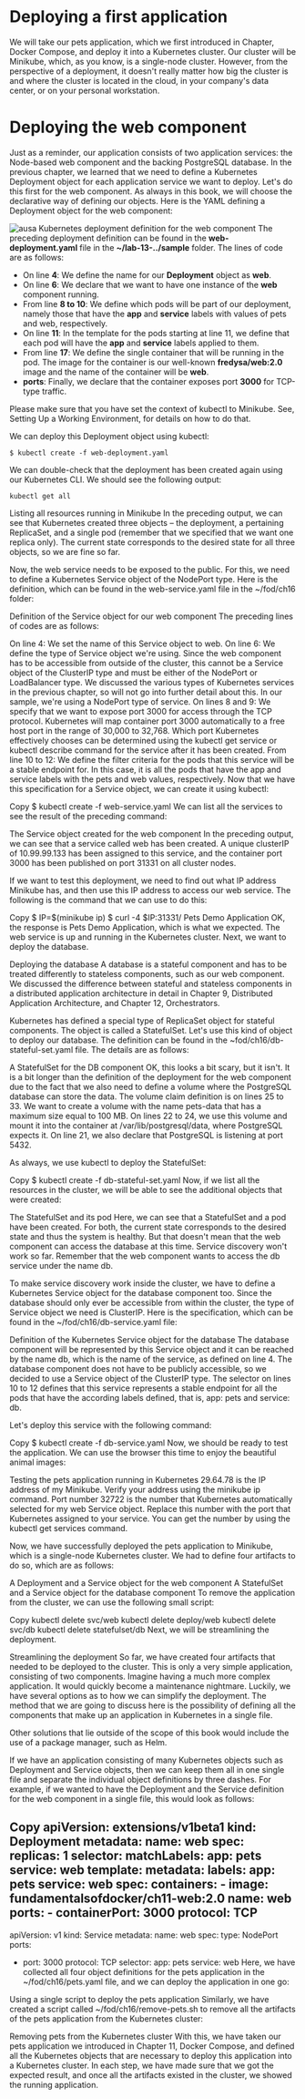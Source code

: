 # Deploying a first application
We will take our pets application, which we first introduced in Chapter, Docker Compose, and deploy it into a Kubernetes cluster. Our cluster will be Minikube, which, as you know, is a single-node cluster. However, from the perspective of a deployment, it doesn't really matter how big the cluster is and where the cluster is located in the cloud, in your company's data center, or on your personal workstation.

# Deploying the web component

Just as a reminder, our application consists of two application services: the Node-based web component and the backing PostgreSQL database. In the previous chapter, we learned that we need to define a Kubernetes Deployment object for each application service we want to deploy. Let's do this first for the web component. As always in this book, we will choose the declarative way of defining our objects. Here is the YAML defining a Deployment object for the web component:

![ausa](./img/m13-ausa-p1.png)
Kubernetes deployment definition for the web component 
The preceding deployment definition can be found in the **web-deployment.yaml** file in the **~/lab-13-../sample** folder. The lines of code are as follows:

- On line **4**: We define the name for our **Deployment** object as **web**.
- On line **6**: We declare that we want to have one instance of the **web** component running.
- From line **8 to 10**: We define which pods will be part of our deployment, namely those that have the **app** and **service** labels with values of pets and web, respectively.
- On line **11**: In the template for the pods starting at line 11, we define that each pod will have the **app** and **service** labels applied to them.
- From line **17**: We define the single container that will be running in the pod. The image for the container is our well-known **fredysa/web:2.0** image and the name of the container will be **web**.
- **ports**: Finally, we declare that the container exposes port **3000** for TCP-type traffic.


Please make sure that you have set the context of kubectl to Minikube. See, Setting Up a Working Environment, for details on how to do that.

We can deploy this Deployment object using kubectl:

```
$ kubectl create -f web-deployment.yaml
```
We can double-check that the deployment has been created again using our Kubernetes CLI. We should see the following output:
```
kubectl get all
```
Listing all resources running in Minikube
In the preceding output, we can see that Kubernetes created three objects – the deployment, a pertaining ReplicaSet, and a single pod (remember that we specified that we want one replica only). The current state corresponds to the desired state for all three objects, so we are fine so far.

Now, the web service needs to be exposed to the public. For this, we need to define a Kubernetes Service object of the NodePort type. Here is the definition, which can be found in the web-service.yaml file in the ~/fod/ch16 folder:


Definition of the Service object for our web component
The preceding lines of codes are as follows:

On line 4: We set the name of this Service object to web.
On line 6: We define the type of Service object we're using. Since the web component has to be accessible from outside of the cluster, this cannot be a Service object of the ClusterIP type and must be either of the NodePort or LoadBalancer type. We discussed the various types of Kubernetes services in the previous chapter, so will not go into further detail about this. In our sample, we're using a NodePort type of service.
On lines 8 and 9: We specify that we want to expose port 3000 for access through the TCP protocol. Kubernetes will map container port 3000 automatically to a free host port in the range of 30,000 to 32,768. Which port Kubernetes effectively chooses can be determined using the kubectl get service or kubectl describe command for the service after it has been created. 
From line 10 to 12: We define the filter criteria for the pods that this service will be a stable endpoint for. In this case, it is all the pods that have the app and service labels with the pets and web values, respectively.
Now that we have this specification for a Service object, we can create it using kubectl:

Copy
$ kubectl create -f web-service.yaml
We can list all the services to see the result of the preceding command:


The Service object created for the web component
In the preceding output, we can see that a service called web has been created. A unique clusterIP of 10.99.99.133 has been assigned to this service, and the container port 3000 has been published on port 31331 on all cluster nodes.

If we want to test this deployment, we need to find out what IP address Minikube has, and then use this IP address to access our web service. The following is the command that we can use to do this:

Copy
$ IP=$(minikube ip)
$ curl -4 $IP:31331/
Pets Demo Application
OK, the response is Pets Demo Application, which is what we expected. The web service is up and running in the Kubernetes cluster. Next, we want to deploy the database.

Deploying the database
A database is a stateful component and has to be treated differently to stateless components, such as our web component. We discussed the difference between stateful and stateless components in a distributed application architecture in detail in Chapter 9, Distributed Application Architecture, and Chapter 12, Orchestrators.

Kubernetes has defined a special type of ReplicaSet object for stateful components. The object is called a StatefulSet. Let's use this kind of object to deploy our database. The definition can be found in the ~fod/ch16/db-stateful-set.yaml file. The details are as follows:


A StatefulSet for the DB component
OK, this looks a bit scary, but it isn't. It is a bit longer than the definition of the deployment for the web component due to the fact that we also need to define a volume where the PostgreSQL database can store the data. The volume claim definition is on lines 25 to 33. We want to create a volume with the name pets-data that has a maximum size equal to 100 MB. On lines 22 to 24, we use this volume and mount it into the container at /var/lib/postgresql/data, where PostgreSQL expects it. On line 21, we also declare that PostgreSQL is listening at port 5432.

As always, we use kubectl to deploy the StatefulSet:

Copy
$ kubectl create -f db-stateful-set.yaml
Now, if we list all the resources in the cluster, we will be able to see the additional objects that were created:



The StatefulSet and its pod
Here, we can see that a StatefulSet and a pod have been created. For both, the current state corresponds to the desired state and thus the system is healthy. But that doesn't mean that the web component can access the database at this time. Service discovery won't work so far. Remember that the web component wants to access the db service under the name db.

To make service discovery work inside the cluster, we have to define a Kubernetes Service object for the database component too. Since the database should only ever be accessible from within the cluster, the type of Service object we need is ClusterIP. Here is the specification, which can be found in the ~/fod/ch16/db-service.yaml file:


Definition of the Kubernetes Service object for the database
The database component will be represented by this Service object and it can be reached by the name db, which is the name of the service, as defined on line 4. The database component does not have to be publicly accessible, so we decided to use a Service object of the ClusterIP type. The selector on lines 10 to 12 defines that this service represents a stable endpoint for all the pods that have the according labels defined, that is, app: pets and service: db.

Let's deploy this service with the following command:

Copy
$ kubectl create -f db-service.yaml
Now, we should be ready to test the application. We can use the browser this time to enjoy the beautiful animal images:


Testing the pets application running in Kubernetes
29.64.78 is the IP address of my Minikube. Verify your address using the minikube ip command. Port number 32722 is the number that Kubernetes automatically selected for my web Service object. Replace this number with the port that Kubernetes assigned to your service. You can get the number by using the kubectl get services command.

Now, we have successfully deployed the pets application to Minikube, which is a single-node Kubernetes cluster. We had to define four artifacts to do so, which are as follows:

A Deployment and a Service object for the web component 
A StatefulSet and a Service object for the database component
To remove the application from the cluster, we can use the following small script:

Copy
kubectl delete svc/web
kubectl delete deploy/web
kubectl delete svc/db
kubectl delete statefulset/db
Next, we will be streamlining the deployment.

Streamlining the deployment
So far, we have created four artifacts that needed to be deployed to the cluster. This is only a very simple application, consisting of two components. Imagine having a much more complex application. It would quickly become a maintenance nightmare. Luckily, we have several options as to how we can simplify the deployment. The method that we are going to discuss here is the possibility of defining all the components that make up an application in Kubernetes in a single file.

Other solutions that lie outside of the scope of this book would include the use of a package manager, such as Helm.

If we have an application consisting of many Kubernetes objects such as Deployment and Service objects, then we can keep them all in one single file and separate the individual object definitions by three dashes. For example, if we wanted to have the Deployment and the Service definition for the web component in a single file, this would look as follows:

Copy
apiVersion: extensions/v1beta1
kind: Deployment
metadata:
  name: web
spec:
  replicas: 1
  selector:
    matchLabels:
      app: pets
      service: web
  template:
    metadata:
      labels:
        app: pets
        service: web
    spec:
      containers:
      - image: fundamentalsofdocker/ch11-web:2.0
        name: web
        ports:
        - containerPort: 3000
          protocol: TCP
---
apiVersion: v1
kind: Service
metadata:
  name: web
spec:
  type: NodePort
  ports:
  - port: 3000
    protocol: TCP
  selector:
    app: pets
    service: web
Here, we have collected all four object definitions for the pets application in the ~/fod/ch16/pets.yaml file, and we can deploy the application in one go:


Using a single script to deploy the pets application
Similarly, we have created a script called ~/fod/ch16/remove-pets.sh to remove all the artifacts of the pets application from the Kubernetes cluster:


Removing pets from the Kubernetes cluster
With this, we have taken our pets application we introduced in Chapter 11, Docker Compose, and defined all the Kubernetes objects that are necessary to deploy this application into a Kubernetes cluster. In each step, we have made sure that we got the expected result, and once all the artifacts existed in the cluster, we showed the running application. 